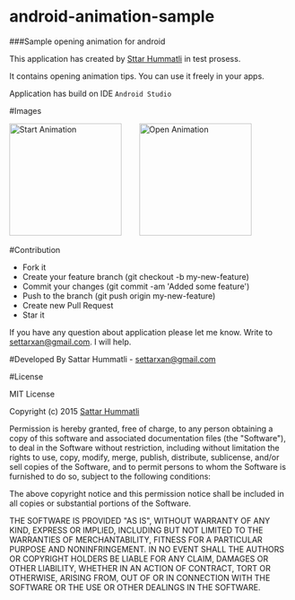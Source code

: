 # android-animation-sample 

###Sample opening animation for android

This application has created by [Sttar Hummatli](https://www.linkedin.com/in/hummatli) in test prosess.

It contains opening animation tips. You can use it freely in your apps. 

Application has build on IDE `Android Studio`


#Images

<img src="https://raw.githubusercontent.com/hummatli/android-animation-sample/master/screenshots/start_animation.gif" width="200px" alt="Start Animation"/>&nbsp;&nbsp;&nbsp;&nbsp;&nbsp;&nbsp;&nbsp;
<img src="https://raw.githubusercontent.com/hummatli/android-animation-sample/master/screenshots/open_animation.gif" width="200px" alt="Open Animation"/>






#Contribution
* Fork it
* Create your feature branch (git checkout -b my-new-feature)
* Commit your changes (git commit -am 'Added some feature')
* Push to the branch (git push origin my-new-feature)
* Create new Pull Request
* Star it

If you have any question about application please let me know. Write to settarxan@gmail.com. I will help.


#Developed By
Sattar Hummatli - settarxan@gmail.com


#License

MIT License

Copyright (c) 2015  [Sattar Hummatli](https://www.linkedin.com/in/hummatli)

Permission is hereby granted, free of charge, to any person obtaining a copy
of this software and associated documentation files (the "Software"), to deal
in the Software without restriction, including without limitation the rights
to use, copy, modify, merge, publish, distribute, sublicense, and/or sell
copies of the Software, and to permit persons to whom the Software is
furnished to do so, subject to the following conditions:

The above copyright notice and this permission notice shall be included in all
copies or substantial portions of the Software.

THE SOFTWARE IS PROVIDED "AS IS", WITHOUT WARRANTY OF ANY KIND, EXPRESS OR
IMPLIED, INCLUDING BUT NOT LIMITED TO THE WARRANTIES OF MERCHANTABILITY,
FITNESS FOR A PARTICULAR PURPOSE AND NONINFRINGEMENT. IN NO EVENT SHALL THE
AUTHORS OR COPYRIGHT HOLDERS BE LIABLE FOR ANY CLAIM, DAMAGES OR OTHER
LIABILITY, WHETHER IN AN ACTION OF CONTRACT, TORT OR OTHERWISE, ARISING FROM,
OUT OF OR IN CONNECTION WITH THE SOFTWARE OR THE USE OR OTHER DEALINGS IN THE
SOFTWARE.

